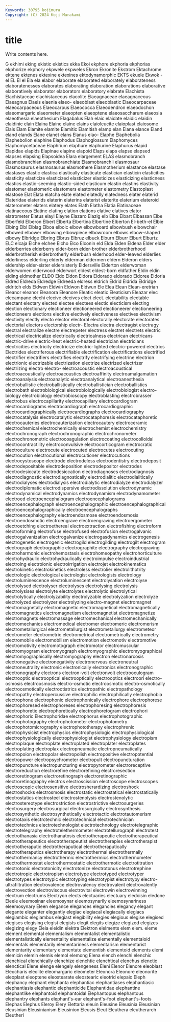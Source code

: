 ```yaml
---
Keywords: 30795 kojimura
Copyright: (C) 2024 Koji Murakami
---
```


# title

Write contents here.



G
ekhimi eking ekistic ekistics ekka Ekoi ekphore ekphoria ekphorias ekphorize
ekphory ekpwele ekpweles Ekron Ekronite Ekstrom Ektachrome ektene ektenes ektexine
ektexines ektodynamorphic EKTS ekuele Ekwok -el EL El el Ela
ela elabor elaborate elaborated elaborately elaborateness elaboratenesses elaborates elaborating elaboration
elaborations elaborative elaboratively elaborator elaborators elaboratory elabrate Elachista Elachistaceae elachistaceous
elacolite Elaeagnaceae elaeagnaceous Elaeagnus Elaeis elaenia elaeo- elaeoblast elaeoblastic Elaeocarpaceae
elaeocarpaceous Elaeocarpus Elaeococca Elaeodendron elaeodochon elaeomargaric elaeometer elaeopten elaeoptene elaeosaccharum
elaeosia elaeothesia elaeothesium Elagabalus Elah elaic elaidate elaidic elaidin elaidinic
elain Elaina Elaine elaine elains elaioleucite elaioplast elaiosome Elais Elam
Elamite elamite Elamitic Elamitish elamp elan Elana elance Eland eland
elands Elane elanet elans Elanus elao- Elaphe Elaphebolia Elaphebolion elaphine
Elaphodus Elaphoglossum Elaphomyces Elaphomycetaceae Elaphrium elaphure elaphurine Elaphurus elapid Elapidae
elapids Elapinae elapine elapoid Elaps elaps elapse elapsed elapses elapsing
Elapsoidea Elara elargement ELAS elasmobranch elasmobranchian elasmobranchiate Elasmobranchii elasmosaur Elasmosaurus
elasmosaurus elasmothere Elasmotherium elastance elastase elastases elastic elastica elastically elasticate
elastician elasticin elasticities elasticity elasticize elasticized elasticizer elasticizes elasticizing elasticness
elastics elastic-seeming elastic-sided elasticum elastin elastins elastivity elastomer elastomeric elastomers
elastometer elastometry Elastoplast elastose Elat Elata elatcha elate elated elatedly
elatedness elater elaterid Elateridae elaterids elaterin elaterins elaterist elaterite elaterium
elateroid elaterometer elaters elatery elates Elath Elatha Elatia Elatinaceae elatinaceous
Elatine elating elation elations elative elatives elator elatrometer Elatus elayl
Elayne Elazaro Elazig elb Elba Elbart Elbassan Elbe Elberfeld Elberon
Elbert Elberta Elbertina Elbertine Elberton El-beth-el Elbie Elbing Elbl Elblag
Elboa elboic elbow elbowboard elbowbush elbowchair elbowed elbower elbowing elbowpiece
elbowroom elbows elbow-shaped elbowy Elbridge Elbring Elbrus Elbruz elbuck Elburn
Elburr Elburt Elburtz ELC elcaja Elche elchee Elcho Elco Elconin
eld Elda Elden Eldena Elder elder elderberries elderberry elder-born elder-brother
elderbrotherhood elderbrotherish elderbrotherly elderbush elderhood elder-leaved elderlies elderliness elderling elderly
elderman eldermen eldern Elderon elders eldership elder-sister eldersisterly Eldersville Elderton
elderwoman elderwomen elderwood elderwort eldest eldest-born eldfather Eldin eldin elding
eldmother ELDO Eldo Eldon Eldora Eldorado eldorado Eldoree Eldoria Eldred
Eldreda Eldredge Eldreeda eldress eldrich Eldrid Eldrida Eldridge eldritch elds
Eldwen Eldwin Eldwon Eldwun Ele Elea Elean Elean-eretrian Eleanor eleanor
Eleanora Eleanore Eleatic eleatic Eleaticism Eleazar elec elecampane elechi elecive
elecives elect elect. electability electable electant electary elected electee electees
electic electicism electing election electionary electioneer electioneered electioneerer electioneering electioneers
elections elective electively electiveness electives electivism electivity electly electo elector
electoral electorally electorate electorates electorial electors electorship electr- Electra electra
electragist electragy electral electralize electre electrepeter electress electret electrets electric
electrical electricalize electrically electricalness electrican electricans electric-drive electric-heat electric-heated electrician
electricians electricities electricity electricize electric-lighted electric-powered electrics Electrides electriferous electrifiable
electrification electrifications electrified electrifier electrifiers electrifies electrify electrifying electrine electrion
electrionic electrizable electrization electrize electrized electrizer electrizing electro electro- electroacoustic
electroacoustical electroacoustically electroacoustics electroaffinity electroamalgamation electroanalysis electroanalytic electroanalytical electroanesthesia electroballistic
electroballistically electroballistician electroballistics electrobath electrobiological electrobiologically electrobiologist electro-biology electrobiology electrobioscopy
electroblasting electrobrasser electrobus electrocapillarity electrocapillary electrocardiogram electrocardiograms electrocardiograph electrocardiographic electrocardiographically
electrocardiographs electrocardiography electrocatalysis electrocatalytic electrocataphoresis electrocataphoretic electrocauteries electrocauterization electrocautery electroceramic
electrochemical electrochemically electrochemist electrochemistry electrochronograph electrochronographic electrochronometer electrochronometric electrocoagulation electrocoating
electrocolloidal electrocontractility electroconvulsive electrocorticogram electrocratic electroculture electrocute electrocuted electrocutes electrocuting
electrocution electrocutional electrocutioner electrocutions electrocystoscope electrode electrodeless electrodentistry electrodeposit electrodepositable
electrodeposition electrodepositor electrodes electrodesiccate electrodesiccation electrodiagnoses electrodiagnosis electrodiagnostic electrodiagnostically electrodialitic
electrodialitically electrodialyses electrodialysis electrodialytic electrodialyze electrodialyzer electrodiplomatic electrodispersive electrodissolution electrodynamic
electrodynamical electrodynamics electrodynamism electrodynamometer electroed electroencephalogram electroencephalograms electroencephalograph electroencephalographic electroencephalographical
electroencephalographically electroencephalographs electroencephalography electroendosmose electroendosmosis electroendosmotic electroengrave electroengraving electroergometer electroetching
electroethereal electroextraction electrofishing electroform electroforming electrofuse electrofused electrofusion electrogalvanic electrogalvanization
electrogalvanize electrogasdynamics electrogenesis electrogenetic electrogenic electrogild electrogilding electrogilt electrogram electrograph
electrographic electrographite electrography electrograving electroharmonic electrohemostasis electrohomeopathy electrohorticulture electrohydraulic electrohydraulically
electroimpulse electroindustrial electroing electroionic electroirrigation electrojet electrokinematics electrokinetic electrokinetics electroless
electrolier electrolithotrity electrologic electrological electrologist electrologists electrology electroluminescence electroluminescent electrolysation
electrolyse electrolysed electrolyser electrolyses electrolysing electrolysis electrolysises electrolyte electrolytes electrolytic
electrolytical electrolytically electrolyzability electrolyzable electrolyzation electrolyze electrolyzed electrolyzer electrolyzing electro-magnet
electromagnet electromagnetally electromagnetic electromagnetical electromagnetically electromagnetics electromagnetism electromagnetist electromagnetize electromagnets
electromassage electromechanical electromechanically electromechanics electromedical electromer electromeric electromerism electrometallurgical electrometallurgist
electrometallurgy electrometeor electrometer electrometric electrometrical electrometrically electrometry electromobile electromobilism electromotion
electromotiv electromotive electromotivity electromotograph electromotor electromuscular electromyogram electromyograph electromyographic electromyographical
electromyographically electromyography electron electronarcosis electronegative electronegativity electronervous electroneutral electroneutrality electronic
electronically electronics electronographic electronography electrons electron-volt electronvolt electrooculogram electrooptic electrooptical
electrooptically electrooptics electroori electro-osmosis electroosmosis electro-osmotic electroosmotic electro-osmotically electroosmotically electrootiatrics
electropathic electropathology electropathy electropercussive electrophilic electrophilically electrophobia electrophone electrophonic electrophonically
electrophore electrophorese electrophoresed electrophoreses electrophoresing electrophoresis electrophoretic electrophoretically electrophoretogram electrophori
electrophoric Electrophoridae electrophorus electrophotographic electrophotography electrophotometer electrophotometry electrophotomicrography electrophototherapy electrophrenic
electrophysicist electrophysics electrophysiologic electrophysiological electrophysiologically electrophysiologist electrophysiology electropism electroplaque electroplate
electroplated electroplater electroplates electroplating electroplax electropneumatic electropneumatically electropoion electropolar electropolish
electropositive electropotential electropower electropsychrometer electropult electropuncturation electropuncture electropuncturing electropyrometer electroreceptive
electroreduction electrorefine electrorefining electroresection electroretinogram electroretinograph electroretinographic electroretinography electros electroscission
electroscope electroscopes electroscopic electrosensitive electrosherardizing electroshock electroshocks electrosmosis electrostatic electrostatical
electrostatically electrostatics electrosteel electrostenolysis electrostenolytic electrostereotype electrostriction electrostrictive electrosurgeries electrosurgery
electrosurgical electrosurgically electrosynthesis electrosynthetic electrosynthetically electrotactic electrotautomerism electrotaxis electrotechnic electrotechnical
electrotechnician electrotechnics electrotechnologist electrotechnology electrotelegraphic electrotelegraphy electrotelethermometer electrotellurograph electrotest electrothanasia
electrothanatosis electrotherapeutic electrotherapeutical electrotherapeutics electrotherapeutist electrotherapies electrotherapist electrotheraputic electrotheraputical electrotheraputically
electrotheraputics electrotherapy electrothermal electrothermally electrothermancy electrothermic electrothermics electrothermometer electrothermostat electrothermostatic
electrothermotic electrotitration electrotonic electrotonicity electrotonize electrotonus electrotrephine electrotropic electrotropism electrotype
electrotyped electrotyper electrotypes electrotypic electrotyping electrotypist electrotypy electro-ultrafiltration electrovalence electrovalency
electrovalent electrovalently electrovection electroviscous electrovital electrowin electrowinning electrum electrums Electryon
elects electuaries electuary eledoisin eledone Eleele eleemosinar eleemosynar eleemosynarily eleemosynariness
eleemosynary Eleen elegance elegances elegancies elegancy elegant elegante eleganter elegantly
elegiac elegiacal elegiacally elegiacs elegiambic elegiambus elegiast elegibility elegies elegious
elegise elegised elegises elegising elegist elegists elegit elegits elegize elegized
elegizes elegizing elegy Eleia eleidin elektra Elektron elelments elem elem.
eleme element elemental elementalism elementalist elementalistic elementalistically elementality elementalize elementally
elementaloid elementals elementarily elementariness elementarism elementarist elementarity elementary elementate elementish
elementoid elements elemi elemicin elemin elemis elemol elemong Elena elench
elenchi elenchic elenchical elenchically elenchize elenchtic elenchtical elenchus elenctic elenctical
Elene elenge elengely elengeness Eleni Elenor Elenore eleoblast Eleocharis eleolite
eleomargaric eleometer Eleonora Eleonore eleonorite eleoplast eleoptene eleostearate eleostearic eleotrid
elepaio Eleph elephancy elephant elephanta elephantiac elephantiases elephantiasic elephantiasis elephantic
elephanticide Elephantidae elephantine elephantlike elephantoid elephantoidal Elephantopus elephantous elephantry elephants
elephant's-ear elephant's-foot elephant's-foots Elephas Elephus Eleroy Elery Elettaria eleuin Eleusine
Eleusinia Eleusinian eleusinian Eleusinianism Eleusinion Eleusis Eleut Eleuthera eleutherarch Eleutheri
